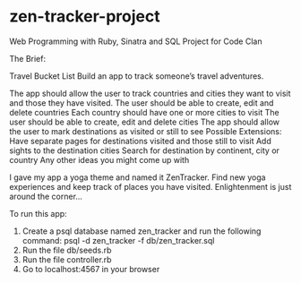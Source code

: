 # zen-tracker-project
Web Programming with Ruby, Sinatra and SQL Project for Code Clan

The Brief:

Travel Bucket List
Build an app to track someone’s travel adventures.

The app should allow the user to track countries and cities they want to visit and those they have visited.
The user should be able to create, edit and delete countries
Each country should have one or more cities to visit
The user should be able to create, edit and delete cities
The app should allow the user to mark destinations as visited or still to see
Possible Extensions:
Have separate pages for destinations visited and those still to visit
Add sights to the destination cities
Search for destination by continent, city or country
Any other ideas you might come up with

I gave my app a yoga theme and named it ZenTracker. Find new yoga experiences and keep track of places you have visited.
Enlightenment is just around the corner...

To run this app:
1. Create a psql database named zen_tracker and run the following command:
psql -d zen_tracker -f db/zen_tracker.sql
2. Run the file db/seeds.rb
3. Run the file controller.rb
4. Go to localhost:4567 in your browser
